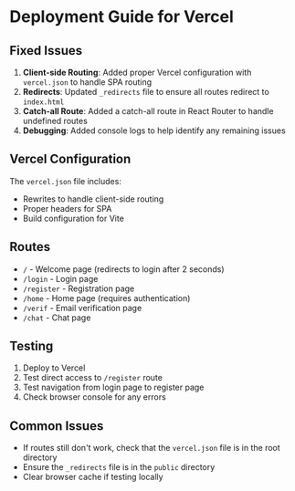 # Deployment Guide for Vercel

## Fixed Issues

1. **Client-side Routing**: Added proper Vercel configuration with `vercel.json` to handle SPA routing
2. **Redirects**: Updated `_redirects` file to ensure all routes redirect to `index.html`
3. **Catch-all Route**: Added a catch-all route in React Router to handle undefined routes
4. **Debugging**: Added console logs to help identify any remaining issues

## Vercel Configuration

The `vercel.json` file includes:
- Rewrites to handle client-side routing
- Proper headers for SPA
- Build configuration for Vite

## Routes

- `/` - Welcome page (redirects to login after 2 seconds)
- `/login` - Login page
- `/register` - Registration page
- `/home` - Home page (requires authentication)
- `/verif` - Email verification page
- `/chat` - Chat page

## Testing

1. Deploy to Vercel
2. Test direct access to `/register` route
3. Test navigation from login page to register page
4. Check browser console for any errors

## Common Issues

- If routes still don't work, check that the `vercel.json` file is in the root directory
- Ensure the `_redirects` file is in the `public` directory
- Clear browser cache if testing locally 